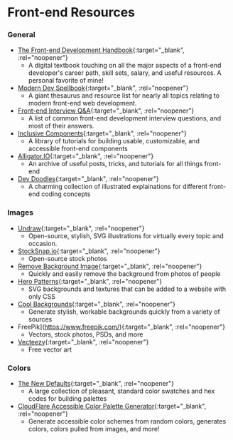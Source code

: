 # Front-end Resources

### General

* [The Front-end Development Handbook](https://frontendmasters.com/books/front-end-handbook/2018/){:target="_blank", :rel="noopener"}
  * A digital textbook touching on all the major aspects of a front-end developer's career path, skill sets, salary, and useful resources. A personal favorite of mine!
* [Modern Dev Spellbook](https://github.com/dexteryy/spellbook-of-modern-webdev){:target="_blank", :rel="noopener"}
  * A giant thesaurus and resource list for nearly all topics relating to modern front-end web development.
* [Front-end Interview Q&A](https://github.com/yangshun/front-end-interview-handbook){:target="_blank", :rel="noopener"}
  * A list of common front-end development interview questions, and most of their answers.
* [Inclusive Components](https://inclusive-components.design/#components){:target="_blank", :rel="noopener"}
  * A library of tutorials for building usable, customizable, and accessible front-end components
* [Alligator.IO](https://alligator.io/){:target="_blank", :rel="noopener"}
  * An archive of useful posts, tricks, and tutorials for all things front-end
* [Dev Doodles](https://www.instagram.com/dev_doodles/){:target="_blank", :rel="noopener"}
  * A charming collection of illustrated explainations for different front-end coding concepts

### Images

* [Undraw](https://undraw.co/){:target="_blank", :rel="noopener"}
  * Open-source, stylish, SVG illustrations for virtually every topic and occasion.
* [StockSnap.io](https://stocksnap.io/){:target="_blank", :rel="noopener"}
  * Open-source stock photos
* [Remove Background Image](https://www.remove.bg/){:target="_blank", :rel="noopener"}
  * Quickly and easily remove the background from photos of people
* [Hero Patterns](https://www.heropatterns.com/){:target="_blank", :rel="noopener"}
  * SVG backgrounds and textures that can be added to a website with only CSS
* [Cool Backgrounds](https://coolbackgrounds.io/){:target="_blank", :rel="noopener"}
  * Generate stylish, workable backgrounds quickly from a variety of sources
* FreePik](https://www.freepik.com/){:target="_blank", :rel="noopener"}
  * Vectors, stock photos, PSDs, and more
* [Vecteezy](https://www.vecteezy.com/){:target="_blank", :rel="noopener"}
  * Free vector art

### Colors

* [The New Defaults](https://dudleystorey.github.io/thenewdefaults/){:target="_blank", :rel="noopener"}
  * A large collection of pleasant, standard color swatches and hex codes for building palettes
* [CloudFlare Accessible Color Palette Generator](https://cloudflare.design/color/){:target="_blank", :rel="noopener"}
  * Generate accessible color schemes from random colors, generates colors, colors pulled from images, and more!
